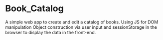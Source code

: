 # Book_Catalog
A simple web app to create and edit a catalog of books. Using JS for DOM manipulation Object construction via user input and sessionStorage in the browser to display the data in the front-end.
